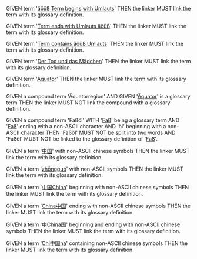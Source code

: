 <!-- =========== DE ============= -->

GIVEN term '[äöüß Term begins with Umlauts][1]'
THEN the linker MUST link the term with its glossary definition.

GIVEN term '[Term ends with Umlauts äöüß][2]'
THEN the linker MUST link the term with its glossary definition.

GIVEN term '[Term contains äöüß Umlauts][3]'
THEN the linker MUST link the term with its glossary definition.

GIVEN term '[Der Tod und das Mädchen][4]'
THEN the linker MUST link the term with its glossary definition.

GIVEN term '[Äquator][5]'
THEN the linker MUST link the term with its glossary definition.

GIVEN a compound term 'Äquatorregion' AND GIVEN '[Äquator][5]' is a glossary term
THEN the linker MUST NOT link the compound with a glossary definition.

GIVEN a compound term 'Faßöl'
WITH '[Faß][6]' being a glossary term
 AND '[Faß][6]' ending with a non-ASCII character
 AND 'öl' beginning with a non-ASCII character
THEN 'Faßöl' MUST NOT be split into two words
AND 'Faßöl' MUST NOT be linked to the glossary definition of '[Faß][6]'.

<!-- =========== ZH ============= -->

GIVEN a term '[中国][7]' with non-ASCII chinese symbols
THEN the linker MUST link the term with its glossary definition.

GIVEN a term '[zhōngguó][8]' with non-ASCII symbols
THEN the linker MUST link the term with its glossary definition.

GIVEN a term '[中国China][9]' beginning with non-ASCII chinese symbols
THEN the linker MUST link the term with its glossary definition.

GIVEN a term '[China中国][10]' ending with non-ASCII chinese symbols
THEN the linker MUST link the term with its glossary definition.

GIVEN a term '[中China国][11]' beginning and ending with non-ASCII chinese symbols
THEN the linker MUST link the term with its glossary definition.

GIVEN a term '[Chi中国na][12]' containing non-ASCII chinese symbols
THEN the linker MUST link the term with its glossary definition.

[1]: unicode-glossary.md#äöüß-term-begins-with-umlauts "Testing German Umlauts."

[2]: unicode-glossary.md#term-ends-with-umlauts-äöüß "Testing German Umlauts."

[3]: unicode-glossary.md#term-contains-äöüß-umlauts "Testing German Umlauts."

[4]: unicode-glossary.md#der-tod-und-das-mädchen "Classical composition by Franz Schubert (The Death and the Maiden)."

[5]: unicode-glossary.md#äquator "GIVEN a compound term 'Äquatorregion' AND GIVEN 'Äquator' is a glossary term
THEN the linker MUST NOT link the compound with a glossary definition."

[6]: unicode-glossary.md#faß "GIVEN a compound term 'Faßöl'
WITH 'Faß' being a glossary term AND 'Faß' ending with a non-ASCII character AND 'öl' beginning with a non-ASCII character
THEN 'Faßöl' MUST NOT be split into two words
AND 'Faßöl' MUST NOT be linked to the glossary definition of 'Faß'."

[7]: unicode-glossary.md#中国 "China"

[8]: unicode-glossary.md#zhōngguó "China (spelling)"

[9]: unicode-glossary.md#中国china "Word begins with symbols"

[10]: unicode-glossary.md#china中国 "Word ends with symbols"

[11]: unicode-glossary.md#中china国 "Word begins and ends with symbols"

[12]: unicode-glossary.md#chi中国na "Word contains symbols"
